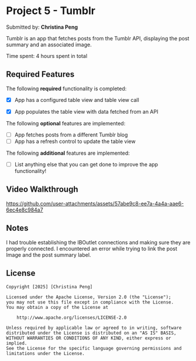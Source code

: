 # Project 5 - Tumblr

Submitted by: **Christina Peng**

Tumblr is an app that fetches posts from the Tumblr API, displaying the post summary and an associated image.

Time spent: 4 hours spent in total

## Required Features

The following **required** functionality is completed:

- [x] App has a configured table view and table view call
- [x] App populates the table view with data fetched from an API


The following **optional** features are implemented:

- [ ] App fetches posts from a different Tumblr blog
- [ ] App has a refresh control to update the table view

The following **additional** features are implemented:

- [ ] List anything else that you can get done to improve the app functionality!

## Video Walkthrough



https://github.com/user-attachments/assets/57abe9c8-ee7a-4a4a-aae6-6ec4e8c984a7



## Notes

I had trouble establishing the IBOutlet connections and making sure they are properly connected. I encountered an error while trying to link the post Image and the post summary label.

## License

    Copyright [2025] [Christina Peng]

    Licensed under the Apache License, Version 2.0 (the "License");
    you may not use this file except in compliance with the License.
    You may obtain a copy of the License at

        http://www.apache.org/licenses/LICENSE-2.0

    Unless required by applicable law or agreed to in writing, software
    distributed under the License is distributed on an "AS IS" BASIS,
    WITHOUT WARRANTIES OR CONDITIONS OF ANY KIND, either express or implied.
    See the License for the specific language governing permissions and
    limitations under the License.

